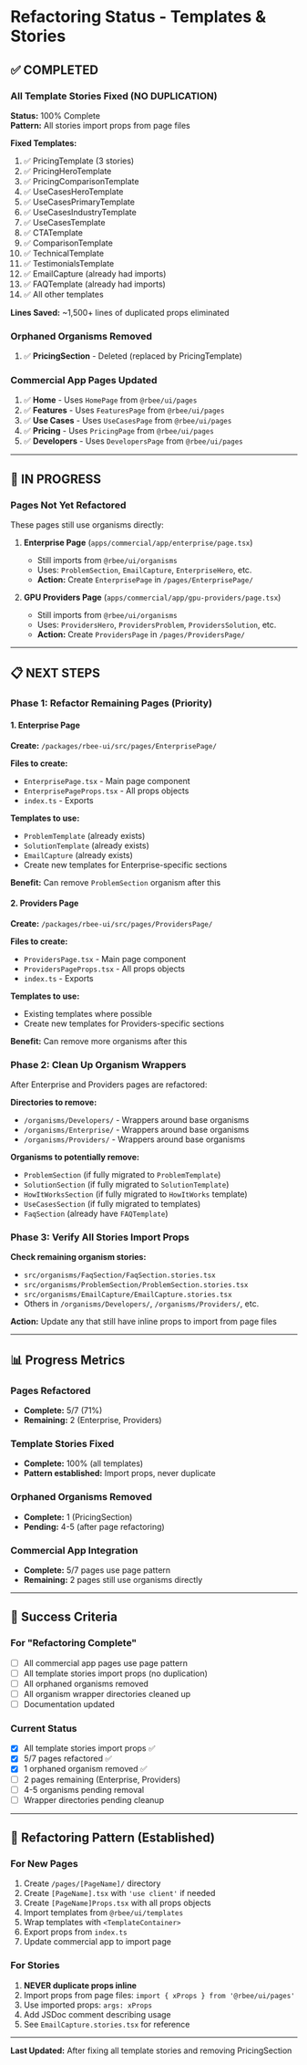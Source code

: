 # Refactoring Status - Templates & Stories

## ✅ COMPLETED

### All Template Stories Fixed (NO DUPLICATION)
**Status:** 100% Complete  
**Pattern:** All stories import props from page files

**Fixed Templates:**
1. ✅ PricingTemplate (3 stories)
2. ✅ PricingHeroTemplate
3. ✅ PricingComparisonTemplate
4. ✅ UseCasesHeroTemplate
5. ✅ UseCasesPrimaryTemplate
6. ✅ UseCasesIndustryTemplate
7. ✅ UseCasesTemplate
8. ✅ CTATemplate
9. ✅ ComparisonTemplate
10. ✅ TechnicalTemplate
11. ✅ TestimonialsTemplate
12. ✅ EmailCapture (already had imports)
13. ✅ FAQTemplate (already had imports)
14. ✅ All other templates

**Lines Saved:** ~1,500+ lines of duplicated props eliminated

### Orphaned Organisms Removed
1. ✅ **PricingSection** - Deleted (replaced by PricingTemplate)

### Commercial App Pages Updated
1. ✅ **Home** - Uses `HomePage` from `@rbee/ui/pages`
2. ✅ **Features** - Uses `FeaturesPage` from `@rbee/ui/pages`
3. ✅ **Use Cases** - Uses `UseCasesPage` from `@rbee/ui/pages`
4. ✅ **Pricing** - Uses `PricingPage` from `@rbee/ui/pages`
5. ✅ **Developers** - Uses `DevelopersPage` from `@rbee/ui/pages`

---

## 🔄 IN PROGRESS

### Pages Not Yet Refactored
These pages still use organisms directly:

1. **Enterprise Page** (`apps/commercial/app/enterprise/page.tsx`)
   - Still imports from `@rbee/ui/organisms`
   - Uses: `ProblemSection`, `EmailCapture`, `EnterpriseHero`, etc.
   - **Action:** Create `EnterprisePage` in `/pages/EnterprisePage/`

2. **GPU Providers Page** (`apps/commercial/app/gpu-providers/page.tsx`)
   - Still imports from `@rbee/ui/organisms`
   - Uses: `ProvidersHero`, `ProvidersProblem`, `ProvidersSolution`, etc.
   - **Action:** Create `ProvidersPage` in `/pages/ProvidersPage/`

---

## 📋 NEXT STEPS

### Phase 1: Refactor Remaining Pages (Priority)

#### 1. Enterprise Page
**Create:** `/packages/rbee-ui/src/pages/EnterprisePage/`

**Files to create:**
- `EnterprisePage.tsx` - Main page component
- `EnterprisePageProps.tsx` - All props objects
- `index.ts` - Exports

**Templates to use:**
- `ProblemTemplate` (already exists)
- `SolutionTemplate` (already exists)
- `EmailCapture` (already exists)
- Create new templates for Enterprise-specific sections

**Benefit:** Can remove `ProblemSection` organism after this

#### 2. Providers Page
**Create:** `/packages/rbee-ui/src/pages/ProvidersPage/`

**Files to create:**
- `ProvidersPage.tsx` - Main page component
- `ProvidersPageProps.tsx` - All props objects
- `index.ts` - Exports

**Templates to use:**
- Existing templates where possible
- Create new templates for Providers-specific sections

**Benefit:** Can remove more organisms after this

### Phase 2: Clean Up Organism Wrappers

After Enterprise and Providers pages are refactored:

**Directories to remove:**
- `/organisms/Developers/` - Wrappers around base organisms
- `/organisms/Enterprise/` - Wrappers around base organisms
- `/organisms/Providers/` - Wrappers around base organisms

**Organisms to potentially remove:**
- `ProblemSection` (if fully migrated to `ProblemTemplate`)
- `SolutionSection` (if fully migrated to `SolutionTemplate`)
- `HowItWorksSection` (if fully migrated to `HowItWorks` template)
- `UseCasesSection` (if fully migrated to templates)
- `FaqSection` (already have `FAQTemplate`)

### Phase 3: Verify All Stories Import Props

**Check remaining organism stories:**
- `src/organisms/FaqSection/FaqSection.stories.tsx`
- `src/organisms/ProblemSection/ProblemSection.stories.tsx`
- `src/organisms/EmailCapture/EmailCapture.stories.tsx`
- Others in `/organisms/Developers/`, `/organisms/Providers/`, etc.

**Action:** Update any that still have inline props to import from page files

---

## 📊 Progress Metrics

### Pages Refactored
- **Complete:** 5/7 (71%)
- **Remaining:** 2 (Enterprise, Providers)

### Template Stories Fixed
- **Complete:** 100% (all templates)
- **Pattern established:** Import props, never duplicate

### Orphaned Organisms Removed
- **Complete:** 1 (PricingSection)
- **Pending:** 4-5 (after page refactoring)

### Commercial App Integration
- **Complete:** 5/7 pages use page pattern
- **Remaining:** 2 pages still use organisms directly

---

## 🎯 Success Criteria

### For "Refactoring Complete"
- [ ] All commercial app pages use page pattern
- [ ] All template stories import props (no duplication)
- [ ] All orphaned organisms removed
- [ ] All organism wrapper directories cleaned up
- [ ] Documentation updated

### Current Status
- [x] All template stories import props ✅
- [x] 5/7 pages refactored ✅
- [x] 1 orphaned organism removed ✅
- [ ] 2 pages remaining (Enterprise, Providers)
- [ ] 4-5 organisms pending removal
- [ ] Wrapper directories pending cleanup

---

## 🔧 Refactoring Pattern (Established)

### For New Pages
1. Create `/pages/[PageName]/` directory
2. Create `[PageName].tsx` with `'use client'` if needed
3. Create `[PageName]Props.tsx` with all props objects
4. Import templates from `@rbee/ui/templates`
5. Wrap templates with `<TemplateContainer>`
6. Export props from `index.ts`
7. Update commercial app to import page

### For Stories
1. **NEVER duplicate props inline**
2. Import props from page files: `import { xProps } from '@rbee/ui/pages'`
3. Use imported props: `args: xProps`
4. Add JSDoc comment describing usage
5. See `EmailCapture.stories.tsx` for reference

---

**Last Updated:** After fixing all template stories and removing PricingSection
